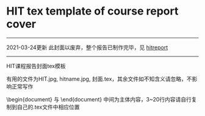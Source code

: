 ﻿# HIT tex template of course report cover
 -----------------------------------
 2021-03-24更新
 此封面以废弃，整个报告已制作完毕，见
 [hitreport](https://github.com/DemerzelSun12/hitreport)
 
 -----------------------------------
HIT课程报告封面tex模板

有用的文件为HIT.jpg, hitname.jpg, 封面.tex，其余文件如不知含义请忽略，不影响正常写作

\begin{document} 与 \end{document} 中间为主体内容，3~20行内容请自行复制到自己的.tex文件中相应位置
